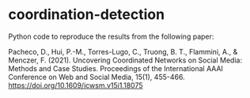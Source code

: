 # coordination-detection

Python code to reproduce the results from the following paper:

Pacheco, D., Hui, P.-M., Torres-Lugo, C., Truong, B. T., Flammini, A., & Menczer, F. (2021). Uncovering Coordinated Networks on Social Media: Methods and Case Studies. Proceedings of the International AAAI Conference on Web and Social Media, 15(1), 455-466. https://doi.org/10.1609/icwsm.v15i1.18075
